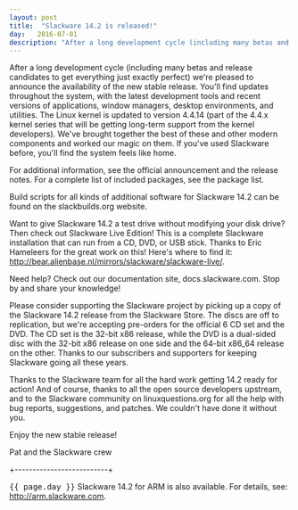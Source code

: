 ```yaml
---
layout: post
title:  "Slackware 14.2 is released!"
day:   2016-07-01
description: "After a long development cycle (including many betas and release candidates to get everything just exactly perfect) we're pleased to announce the availability of the new stable release."
---
```


After a long development cycle (including many betas and release candidates to get everything just exactly perfect) we're pleased to announce the availability of the new stable release. You'll find updates throughout the system, with the latest development tools and recent versions of applications, window managers, desktop environments, and utilities. The Linux kernel is updated to version 4.4.14 (part of the 4.4.x kernel series that will be getting long-term support from the kernel developers). We've brought together the best of these and other modern components and worked our magic on them. If you've used Slackware before, you'll find the system feels like home.

For additional information, see the official announcement and the release notes. For a complete list of included packages, see the package list.

Build scripts for all kinds of additional software for Slackware 14.2 can be found on the slackbuilds.org website.

Want to give Slackware 14.2 a test drive without modifying your disk drive? Then check out Slackware Live Edition! This is a complete Slackware installation that can run from a CD, DVD, or USB stick. Thanks to Eric Hameleers for the great work on this! Here's where to find it: http://bear.alienbase.nl/mirrors/slackware/slackware-live/.

Need help? Check out our documentation site, docs.slackware.com. Stop by and share your knowledge!

Please consider supporting the Slackware project by picking up a copy of the Slackware 14.2 release from the Slackware Store. The discs are off to replication, but we're accepting pre-orders for the official 6 CD set and the DVD. The CD set is the 32-bit x86 release, while the DVD is a dual-sided disc with the 32-bit x86 release on one side and the 64-bit x86_64 release on the other. Thanks to our subscribers and supporters for keeping Slackware going all these years.

Thanks to the Slackware team for all the hard work getting 14.2 ready for action! And of course, thanks to all the open source developers upstream, and to the Slackware community on linuxquestions.org for all the help with bug reports, suggestions, and patches. We couldn't have done it without you.

Enjoy the new stable release!

Pat and the Slackware crew

+--------------------------+

<kbd>{{ page.day }}</kbd> Slackware 14.2 for ARM is also available. For details, see: http://arm.slackware.com.